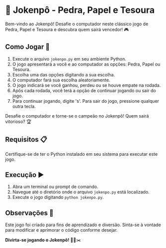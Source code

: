 # 🤖 Jokenpô - Pedra, Papel e Tesoura

Bem-vindo ao Jokenpô! Desafie o computador neste clássico jogo de Pedra, Papel e Tesoura e descubra quem sairá vencedor! 🎮

## Como Jogar 🎯

1. Execute o arquivo `jokenpo.py` em seu ambiente Python.
2. O jogo apresentará a você e ao computador as opções: Pedra, Papel ou Tesoura.
3. Escolha uma das opções digitando a sua escolha.
4. O computador fará sua escolha aleatoriamente.
5. O jogo indicará se você ganhou, perdeu ou se houve empate na rodada.
6. Após cada rodada, você terá a opção de continuar jogando ou sair do jogo.
7. Para continuar jogando, digite 's'. Para sair do jogo, pressione qualquer outra tecla.

Desafie o computador e torne-se o campeão no Jokenpô! Quem sairá vitorioso? 🏆

## Requisitos 📋

Certifique-se de ter o Python instalado em seu sistema para executar este jogo.

## Execução ▶️

1. Abra um terminal ou prompt de comando.
2. Navegue até o diretório onde o arquivo `jokenpo.py` está localizado.
3. Execute o jogo digitando `python jokenpo.py`.

## Observações 📝

Este jogo foi criado para fins de aprendizado e diversão. Sinta-se à vontade para modificar e aprimorar o código conforme desejar.

**Divirta-se jogando o Jokenpô!** 🤗📄✂️
